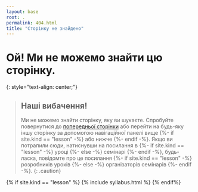 ```yaml
---
layout: base
root: .
permalink: 404.html
title: "Сторінку не знайдено"
---
```


# Ой! Ми не можемо знайти цю сторінку.
{: style="text-align: center;"}

> ## Наші вибачення!
>
> Ми не можемо знайти сторінку, яку ви шукаєте.
> Спробуйте повернутися до <a href="javascript:history.back()">попередньої сторінки</a> або
> перейти на будь-яку іншу сторінку за допомогою навігаційної панелі вище
> {%- if site.kind == "lesson" -%} або нижче {%- endif -%}.
> Якщо ви потрапили сюди, натиснувши на посилання в
> {%- if site.kind == "lesson" -%} уроці {%- else -%} семінарі {%- endif -%},
> будь-ласка, повідомте про це посилання
> {%- if site.kind == "lesson" -%} розробників уроків {%- else -%} організаторів семінарів {%- endif -%}.
{: .caution}

{% if site.kind == "lesson" %}
  {% include syllabus.html %}
{% endif%}

